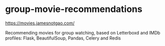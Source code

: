 # group-movie-recommendations

https://movies.jamesnotgao.com/

Recommending movies for group watching, based on Letterboxd and IMDb profiles: Flask, BeautifulSoup, Pandas, Celery and Redis
